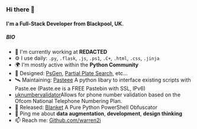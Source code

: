 ### Hi there 👋


#### I'm a Full-Stack Developer from Blackpool, UK.


##### BIO

- 🏢 I'm currently working at **REDACTED**
- ⚙️ I use daily: `.py`, `.flask`, `.js`, `.ps1`, `.C+`, `.html`, `.css`, `.jinja`
- 🌍 I'm mostly active within the **Python Community**
- 💅 Designed: [PsGen](https://github.com/warren2i/PsGen), [Partial Plate Search](https://github.com/warren2i/dvla), etc…
- 🛰️ Maintaining: [Pasteee](https://github.com/warren2i/pasteee) A python libary to interface existing scripts with Paste.ee (Paste.ee is a FREE Pastebin with SSL, IPv6) 
- [uknumbervalidator](https://github.com/warren2i/uknumbervalidator)Allows for phone number validation based on the Ofcom National Telephone Numbering Plan.
- 👻 Released: [Blanket](https://github.com/warren2i/Blanket) A Pure Python PowerShell Obfuscator
- 💬 Ping me about **data augmentation**, **development**, **design thinking**
- 📫 Reach me: [Github.com/warren2i](https://github.com/warren2i/Warren)

